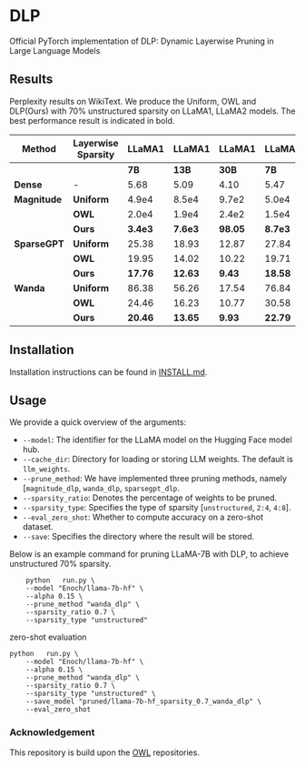 #  DLP

Official PyTorch implementation of DLP: Dynamic Layerwise Pruning in Large Language Models





## Results 

Perplexity results on WikiText. We produce the Uniform, OWL and DLP(Ours) with 70\% unstructured sparsity on LLaMA1, LLaMA2 models. The best performance result is indicated in bold.

| **Method**         | **Layerwise Sparsity** | **LLaMA1**  | **LLaMA1**  | **LLaMA1**  | **LLaMA2**  | **LLaMA2**  |
|--------------------|------------------------|-------------|-------------|-------------|-------------|-------------|
|                    |                        | **7B**      | **13B**     | **30B**     | **7B**      | **13B**     |
| **Dense**          | -                      | 5.68        | 5.09        | 4.10        | 5.47        | 4.88        |
| **Magnitude**      | **Uniform**            | 4.9e4       | 8.5e4       | 9.7e2       | 5.0e4       | 2.1e2       |
|                    | **OWL**                | 2.0e4       | 1.9e4       | 2.4e2       | 1.5e4       | 57.55       |
|                    | **Ours**               | **3.4e3**   | **7.6e3**   | **98.05**   | **8.7e3**   | **52.41**   |
| **SparseGPT**      | **Uniform**            | 25.38       | 18.93       | 12.87       | 27.84       | 19.38       |
|                    | **OWL**                | 19.95       | 14.02       | 10.22       | 19.71       | 15.12       |
|                    | **Ours**               | **17.76**   | **12.63**   | **9.43**    | **18.58**   | **13.30**   |
| **Wanda**          | **Uniform**            | 86.38       | 56.26       | 17.54       | 76.84       | 45.76       |
|                    | **OWL**                | 24.46       | 16.23       | 10.77       | 30.58       | 20.65       |
|                    | **Ours**               | **20.46**   | **13.65**   | **9.93**    | **22.79**   | **16.19**   |


## Installation 

Installation instructions can be found in [INSTALL.md](INSTALL.md).



## Usage

We provide a quick overview of the arguments:  
- `--model`: The identifier for the LLaMA model on the Hugging Face model hub.
- `--cache_dir`: Directory for loading or storing LLM weights. The default is `llm_weights`.
- `--prune_method`: We have implemented three pruning methods, namely [`magnitude_dlp`, `wanda_dlp`, `sparsegpt_dlp`.
- `--sparsity_ratio`: Denotes the percentage of weights to be pruned.
- `--sparsity_type`: Specifies the type of sparsity [`unstructured`, `2:4`, `4:8`].
- `--eval_zero_shot`: Whether to compute accuracy on a zero-shot dataset. 
- `--save`: Specifies the directory where the result will be stored.

Below is an example command for pruning LLaMA-7B with DLP, to achieve unstructured 70% sparsity.

```
    python   run.py \
    --model "Enoch/llama-7b-hf" \
    --alpha 0.15 \
    --prune_method "wanda_dlp" \
    --sparsity_ratio 0.7 \
    --sparsity_type "unstructured"
```    

zero-shot evaluation

```
python   run.py \
    --model "Enoch/llama-7b-hf" \
    --alpha 0.15 \
    --prune_method "wanda_dlp" \
    --sparsity_ratio 0.7 \
    --sparsity_type "unstructured" \
    --save_model "pruned/llama-7b-hf_sparsity_0.7_wanda_dlp" \
    --eval_zero_shot 
```   

### Acknowledgement
This repository is build upon the [OWL](https://github.com/luuyin/OWL) repositories.




